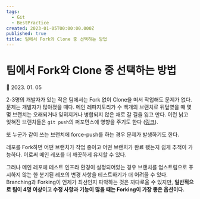 ```yaml
---
tags:
  - Git
  - BestPractice
created: 2023-01-05T00:00:00.000Z
published: true
title: 팀에서 Fork와 Clone 중 선택하는 방법
---
```


# 팀에서 Fork와 Clone 중 선택하는 방법

📅 2023. 01. 05

2-3명의 개발자가 있는 작은 팀에서는 Fork 없이 Clone을 떠서 작업해도 문제가 없다. 문제는 개발자가 많아졌을 때다. 메인 레파지토리가 수 백개의 브랜치로 뒤덮였을 때 몇몇 브랜치는 오래되거나 잊혀지거나 병합되지 않은 채로 갈 길을 잃고 만다. 이런 낡고 잊혀진 브랜치들은 `git push`의 퍼포먼스에 영향을 주기도 한다 ([링크](https://stackoverflow.com/a/28850641/9903)).

또 누군가 같이 쓰는 브랜치에 force-push를 하는 경우 문제가 발생하기도 한다.

레포를 Fork하면 어떤 브랜치가 작업 중이고 어떤 브랜치가 완료 됐는지 쉽게 추적이 가능하다. 이로써 메인 레포를 더 깨끗하게 유지할 수 있다.

그러나 메인 레포에 테스트 인프라 환경이 설정되어있는 경우 브랜치를 업스트림으로 푸시하지 않는 한 분기된 레포의 변경 사항을 테스트하기가 더 어려울 수 있다. Branching과 Forking이 언제가 최선인지 파악하는 것은 까다로울 수 있지만, **일반적으로 팀이 4명 이상이고 수정 사항과 기능이 많을 때는 Forking이 가장 좋은 옵션이다.**
